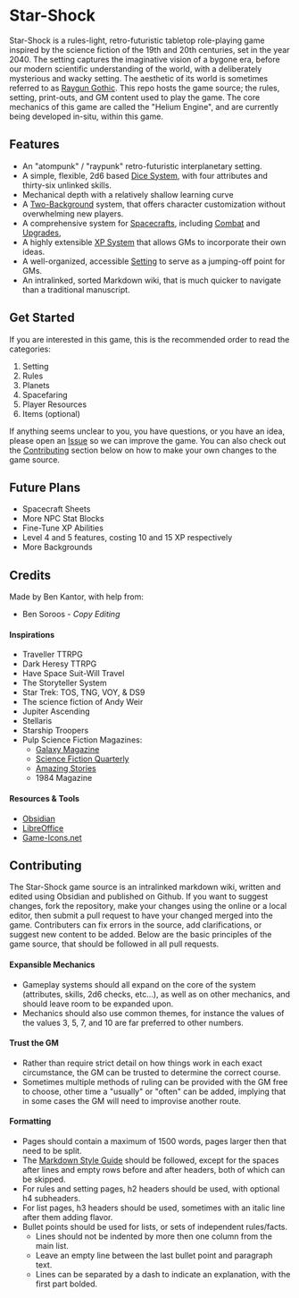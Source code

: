 # Star-Shock
Star-Shock is a rules-light, retro-futuristic tabletop role-playing game inspired by the science fiction of the 19th and 20th centuries, set in the year 2040. The setting captures the imaginative vision of a bygone era, before our modern scientific understanding of the world, with a deliberately mysterious and wacky setting. The aesthetic of its world is sometimes referred to as [Raygun Gothic](https://en.wikipedia.org/wiki/Raygun_Gothic). This repo hosts the game source; the rules, setting, print-outs, and GM content used to play the game. The core mechanics of this game are called the "Helium Engine", and are currently being developed in-situ, within this game.
## Features
- An "atompunk" / "raypunk" retro-futuristic interplanetary setting.
- A simple, flexible, 2d6 based [Dice System](/Rules/Checks.md), with four attributes and thirty-six unlinked skills.
- Mechanical depth with a relatively shallow learning curve
- A [Two-Background](Disciplines.md) system, that offers character customization without overwhelming new players.
- A comprehensive system for [Spacecrafts](Spacefaring/Mechanics.md), including [Combat](Spacefaring/Combat.md) and [Upgrades](Modules.md),
- A highly extensible [XP System](XP.md) that allows GMs to incorporate their own ideas.
- A well-organized, accessible [Setting](/Setting/) to serve as a jumping-off point for GMs.
- An intralinked, sorted Markdown wiki, that is much quicker to navigate than a traditional manuscript.
## Get Started
If you are interested in this game, this is the recommended order to read the categories:
1. Setting
2. Rules
3. Planets
4. Spacefaring
5. Player Resources
6. Items (optional)

If anything seems unclear to you, you have questions, or you have an idea, please open an [Issue](https://github.com/Ben-Kantor/Star-Shock/issues) so we can improve the game. You can also check out the [Contributing](Readme.md#Contributing) section below on how to make your own changes to the game source.
## Future Plans
- Spacecraft Sheets
- More NPC Stat Blocks
- Fine-Tune XP Abilities
- Level 4 and 5 features, costing 10 and 15 XP respectively
- More Backgrounds
## Credits
Made by Ben Kantor, with help from:
- Ben Soroos - *Copy Editing*
#### Inspirations
- Traveller TTRPG
- Dark Heresy TTRPG
- Have Space Suit-Will Travel
- The Storyteller System
- Star Trek: TOS, TNG, VOY, & DS9
- The science fiction of Andy Weir
- Jupiter Ascending
- Stellaris
- Starship Troopers
- Pulp Science Fiction Magazines:
    - [Galaxy Magazine](https://archive.org/details/galaxymagazine-1951-02/)
    - [Science Fiction Quarterly](https://archive.org/details/sciencefictionquarterly)
    - [Amazing Stories](https://archive.org/details/amazingstoriesmagazine)
    - 1984 Magazine
#### Resources & Tools
- [Obsidian](https://obsidian.md/)
- [LibreOffice](https://www.libreoffice.org/)
- [Game-Icons.net](https://game-icons.net/)
## Contributing
The Star-Shock game source is an intralinked markdown wiki, written and edited using Obsidian and published on Github. If you want to suggest changes, fork the repository, make your changes using the online or a local editor, then submit a pull request to have your changed merged into the game. Contributers can fix errors in the source, add clarifications, or suggest new content to be added. Below are the basic principles of the game source, that should be followed in all pull requests.
#### Expansible Mechanics
- Gameplay systems should all expand on the core of the system (attributes, skills, 2d6 checks, etc...), as well as on other mechanics, and should leave room to be expanded upon.
- Mechanics should also use common themes, for instance the values of the values 3, 5, 7, and 10 are far preferred to other numbers.
#### Trust the GM
- Rather than require strict detail on how things work in each exact circumstance, the GM can be trusted to determine the correct course.
- Sometimes multiple methods of ruling can be provided with the GM free to choose, other time a "usually" or "often" can be added, implying that in some cases the GM will need to improvise another route.
#### Formatting
- Pages should contain a maximum of 1500 words, pages larger then that need to be split.
- The [Markdown Style Guide](https://google.github.io/styleguide/docguide/style.html) should be followed, except for the spaces after lines and empty rows before and after headers, both of which can be skipped.
- For rules and setting pages, h2 headers should be used, with optional h4 subheaders.
- For list pages, h3 headers should be used, sometimes with an italic line after them adding flavor.
- Bullet points should be used for lists, or sets of independent rules/facts.
	- Lines should not be indented by more then one column from the main list.
	- Leave an empty line between the last bullet point and paragraph text.
	- Lines can be separated by a dash to indicate an explanation, with the first part bolded.